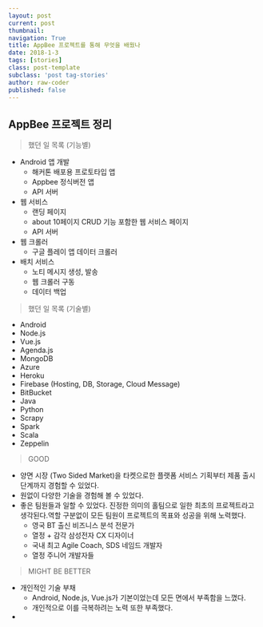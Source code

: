 ```yaml
---
layout: post
current: post
thumbnail:
navigation: True
title: AppBee 프로젝트를 통해 무엇을 배웠나
date: 2018-1-3
tags: [stories]
class: post-template
subclass: 'post tag-stories'
author: raw-coder
published: false
---
```


## AppBee 프로젝트 정리

> 했던 일 목록 (기능별)

* Android 앱 개발
  * 해커톤 배포용 프로토타입 앱
  * Appbee 정식버전 앱
  * API 서버  
* 웹 서비스
  * 랜딩 페이지
  * about 10페이지 CRUD 기능 포함한 웹 서비스 페이지
  * API 서버
* 웹 크롤러
  * 구글 플레이 앱 데이터 크롤러
* 배치 서비스
  * 노티 메시지 생성, 발송
  * 웹 크롤러 구동
  * 데이터 백업

> 했던 일 목록 (기술별)

* Android
* Node.js
* Vue.js
* Agenda.js
* MongoDB
* Azure
* Heroku
* Firebase (Hosting, DB, Storage, Cloud Message)
* BitBucket
* Java
* Python
* Scrapy
* Spark
* Scala
* Zeppelin

> GOOD

* 양면 시장 (Two Sided Market)을 타켓으로한 플랫폼 서비스 기획부터 제품 출시 단계까지 경험할 수 있었다.
* 원없이 다양한 기술을 경험해 볼 수 있었다.
* 좋은 팀원들과 일할 수 있었다. 진정한 의미의 홀팀으로 일한 최초의 프로젝트라고 생각된다.역할 구분없이 모든 팀원이 프로젝트의 목표와 성공을 위해 노력했다.
  * 영국 BT 출신 비즈니스 분석 전문가
  * 열정 + 감각 삼성전자 CX 디자이너
  * 국내 최고 Agile Coach, SDS 네임드 개발자
  * 열정 주니어 개발자들

> MIGHT BE BETTER

* 개인적인 기술 부채
  * Android, Node.js, Vue.js가 기본이었는데 모든 면에서 부족함을 느꼈다.
  * 개인적으로 이를 극복하려는 노력 또한 부족했다.
*
